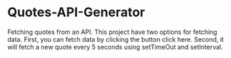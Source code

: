 # Quotes-API-Generator
Fetching quotes from an API.
This project have two options for fetching data. 
First, you can fetch data by clicking the button click here.
Second, it will fetch a new quote every 5 seconds using setTimeOut and setInterval.
